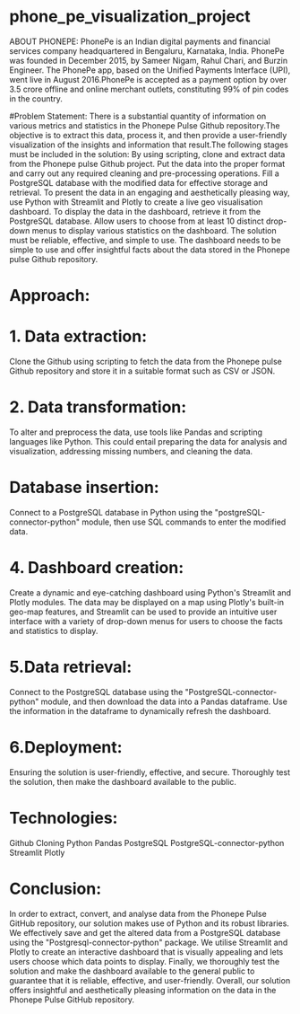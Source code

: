 # phone_pe_visualization_project

ABOUT PHONEPE:
PhonePe is an Indian digital payments and financial services company headquartered in Bengaluru, Karnataka, India. PhonePe was founded in December 2015, by Sameer Nigam, Rahul Chari, and Burzin Engineer. The PhonePe app, based on the Unified Payments Interface (UPI), went live in August 2016.PhonePe is accepted as a payment option by over 3.5 crore offline and online merchant outlets, constituting 99% of pin codes in the country.

#Problem Statement:
There is a substantial quantity of information on various metrics and statistics in the Phonepe Pulse Github repository.The objective is to extract this data, process it, and then provide a user-friendly visualization of the insights and information that result.The following stages must be included in the solution:
By using scripting, clone and extract data from the Phonepe pulse Github project.
Put the data into the proper format and carry out any required cleaning and pre-processing operations.
Fill a PostgreSQL database with the modified data for effective storage and retrieval.  To present the data in an engaging and aesthetically pleasing way, use Python with Streamlit and Plotly to create a live geo visualisation dashboard.
To display the data in the dashboard, retrieve it from the PostgreSQL database.  Allow users to choose from at least 10 distinct drop-down menus to display various statistics on the dashboard. The solution must be reliable, effective, and simple to use. The dashboard needs to be simple to use and offer insightful facts about the data stored in the Phonepe pulse Github repository.

# Approach:
# 1. Data extraction:
Clone the Github using scripting to fetch the data from the Phonepe pulse Github repository and store it in a suitable format such as CSV or JSON.

# 2. Data transformation:
To alter and preprocess the data, use tools like Pandas and scripting languages like Python. This could entail preparing the data for analysis and visualization, addressing missing numbers, and cleaning the data.

# Database insertion:
Connect to a PostgreSQL database in Python using the "postgreSQL-connector-python" module, then use SQL commands to enter the modified data.

# 4.  Dashboard creation:
Create a dynamic and eye-catching dashboard using Python's Streamlit and Plotly modules. The data may be displayed on a map using Plotly's built-in geo-map features, and Streamlit can be used to provide an intuitive user interface with a variety of drop-down menus for users to choose the facts and statistics to display.

# 5.Data retrieval:
Connect to the PostgreSQL database using the "PostgreSQL-connector-python" module, and then download the data into a Pandas dataframe. Use the information in the dataframe to dynamically refresh the dashboard.

# 6.Deployment:
Ensuring the solution is user-friendly, effective, and secure. Thoroughly test the solution, then make the dashboard available to the public.

# Technologies:
Github Cloning
Python
Pandas
PostgreSQL
PostgreSQL-connector-python
Streamlit
Plotly

# Conclusion:
In order to extract, convert, and analyse data from the Phonepe Pulse GitHub repository, our solution makes use of Python and its robust libraries.
We effectively save and get the altered data from a PostgreSQL database using the "Postgresql-connector-python" package.
We utilise Streamlit and Plotly to create an interactive dashboard that is visually appealing and lets users choose which data points to display.
Finally, we thoroughly test the solution and make the dashboard available to the general public to guarantee that it is reliable, effective, and user-friendly.
Overall, our solution offers insightful and aesthetically pleasing information on the data in the Phonepe Pulse GitHub repository.



   





